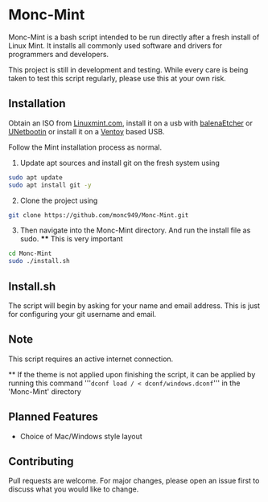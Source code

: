 # Monc-Mint

Monc-Mint is a bash script intended to be run directly after a fresh install of Linux Mint. It installs all commonly used software and drivers for programmers and developers.

This project is still in development and testing. While every care is being taken to test this script regularly, please use this at your own risk.

## Installation

Obtain an ISO from [Linuxmint.com](https://linuxmint.com/download.php), install it on a usb with [balenaEtcher](https://www.balena.io/etcher/) or [UNetbootin](https://unetbootin.github.io/) or install it on a [Ventoy](https://www.ventoy.net/en/doc_start.html) based USB.

Follow the Mint installation process as normal.

1. Update apt sources and install git on the fresh system using

```bash
sudo apt update
sudo apt install git -y
```

2. Clone the project using

```bash
git clone https://github.com/monc949/Monc-Mint.git
```

3. Then navigate into the Monc-Mint directory.
   And run the install file as sudo. **\*\*** This is very important

```bash
cd Monc-Mint
sudo ./install.sh
```

## Install.sh

The script will begin by asking for your name and email address. This is just for configuring your git username and email.

## Note

This script requires an active internet connection.

\*\* If the theme is not applied upon finishing the script, it can be applied by running this command '''`dconf load / < dconf/windows.dconf`''' in the 'Monc-Mint' directory

## Planned Features

- Choice of Mac/Windows style layout

## Contributing

Pull requests are welcome. For major changes, please open an issue first to discuss what you would like to change.
